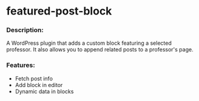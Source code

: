 # featured-post-block

### Description:
A WordPress plugin that adds a custom block featuring a selected professor. It also allows you to append related posts to a professor's page.

### Features:
* Fetch post info
* Add block in editor
* Dynamic data in blocks
